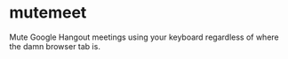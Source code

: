 # mutemeet
Mute Google Hangout meetings using your keyboard regardless of where the damn browser tab is.
